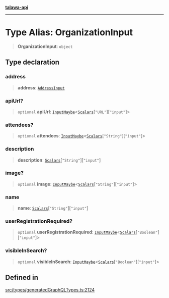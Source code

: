 [**talawa-api**](../../../README.md)

***

# Type Alias: OrganizationInput

> **OrganizationInput**: `object`

## Type declaration

### address

> **address**: [`AddressInput`](AddressInput.md)

### apiUrl?

> `optional` **apiUrl**: [`InputMaybe`](InputMaybe.md)\<[`Scalars`](Scalars.md)\[`"URL"`\]\[`"input"`\]\>

### attendees?

> `optional` **attendees**: [`InputMaybe`](InputMaybe.md)\<[`Scalars`](Scalars.md)\[`"String"`\]\[`"input"`\]\>

### description

> **description**: [`Scalars`](Scalars.md)\[`"String"`\]\[`"input"`\]

### image?

> `optional` **image**: [`InputMaybe`](InputMaybe.md)\<[`Scalars`](Scalars.md)\[`"String"`\]\[`"input"`\]\>

### name

> **name**: [`Scalars`](Scalars.md)\[`"String"`\]\[`"input"`\]

### userRegistrationRequired?

> `optional` **userRegistrationRequired**: [`InputMaybe`](InputMaybe.md)\<[`Scalars`](Scalars.md)\[`"Boolean"`\]\[`"input"`\]\>

### visibleInSearch?

> `optional` **visibleInSearch**: [`InputMaybe`](InputMaybe.md)\<[`Scalars`](Scalars.md)\[`"Boolean"`\]\[`"input"`\]\>

## Defined in

[src/types/generatedGraphQLTypes.ts:2124](https://github.com/Suyash878/talawa-api/blob/095e6964ce2a06c1c30d1acf81b6162203f1db91/src/types/generatedGraphQLTypes.ts#L2124)
